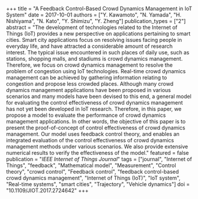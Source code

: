 +++
title = "A Feedback Control-Based Crowd Dynamics Management in IoT System"
date = 2017-10-01
authors = ["Y. Kawamoto", "N. Yamada", "H. Nishiyama", "N. Kato", "Y. Shimizu", "Y. Zheng"]
publication_types = ["2"]
abstract = "The development of technologies related to the Internet of Things (IoT) provides a new perspective on applications pertaining to smart cities. Smart city applications focus on resolving issues facing people in everyday life, and have attracted a considerable amount of research interest. The typical issue encountered in such places of daily use, such as stations, shopping malls, and stadiums is crowd dynamics management. Therefore, we focus on crowd dynamics management to resolve the problem of congestion using IoT technologies. Real-time crowd dynamics management can be achieved by gathering information relating to congestion and propose less crowded places. Although many crowd dynamics management applications have been proposed in various scenarios and many models have been devised to this end, a general model for evaluating the control effectiveness of crowd dynamics management has not yet been developed in IoT research. Therefore, in this paper, we propose a model to evaluate the performance of crowd dynamics management applications. In other words, the objective of this paper is to present the proof-of-concept of control effectiveness of crowd dynamics management. Our model uses feedback control theory, and enables an integrated evaluation of the control effectiveness of crowd dynamics management methods under various scenarios. We also provide extensive numerical results to verify the effectiveness of the model."
featured = false
publication = "*IEEE Internet of Things Journal*"
tags = ["journal", "Internet of Things", "feedback", "Mathematical model", "Measurement", "Control theory", "crowd control", "Feedback control", "feedback control-based crowd dynamics management", "Internet of Things (IoT)", "IoT system", "Real-time systems", "smart cities", "Trajectory", "Vehicle dynamics"]
doi = "10.1109/JIOT.2017.2724642"
+++

